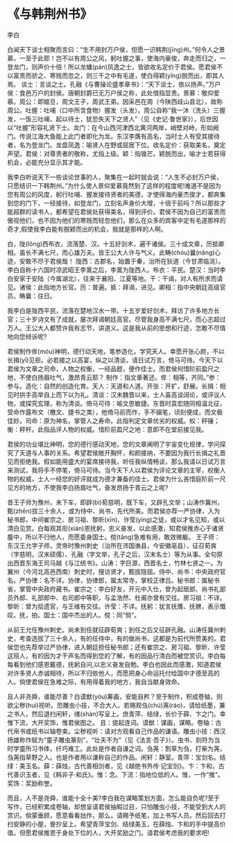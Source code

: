 # 《与韩荆州书》
<span class="r">李白

<link href="../../css/style.css" rel="stylesheet" type="text/css" />

<div class="p">

白闻天下谈士相聚而言曰：“生不用封万户侯，但愿一识韩荆(jīng)州。”何令人之景慕，一至于此耶！岂不以有周公之风，躬吐握之事，使海内豪俊，奔走而归之，一登龙门，则声价十倍！所以龙蟠(pán)凤逸之士，皆欲收名定价于君侯。愿君侯不以富贵而骄之、寒贱而忽之，则三千之中有毛遂，使白得颖(yǐng)脱而出，即其人焉。
<span class="comment">谈士：言谈之士。孔融《与曹操论盛孝章书》：“天下谈士，依以扬声。”万户侯：食邑万户的封侯。唐朝封爵已无万户侯之称，此处借指显贵。景慕：敬仰爱慕。周公：即姬旦，周文王子，周武王弟。因采邑在周（今陕西歧山县北），故称周公。吐握：吐哺（口中所含食物）握发（头发）。周公自称“我一沐（洗头）三握发，一饭三吐哺，起以待士，犹恐失天下之贤人”（见《史记·鲁世家》），后世因以“吐握”形容礼贤下士。龙门：在今山西河津西北黄河两岸，峭壁对峙，形如阙门。传说江海大鱼能上此门者即化为龙。东汉李膺有高名，当时士人有受其接待者，名为登龙门。龙盘凤逸：喻贤人在野或屈居下位。收名定价：获取美名，奠定声望。君侯：对尊贵者的敬称，尤指上级。颖：指锥芒。颖脱而出，喻才士若获得机会，必能充分显示其才能。
</span>

<div class="translation">

我李白听说天下一些谈论世事的人，聚集在一起时就会说：“人生不必封万户侯，只愿结识一下韩荆州。”为什么使人景仰爱慕竟然到了这样的程度呢!难道不是因为您有周公的风度，躬行吐哺、握发接待贤者的美德，才使得海内豪杰俊才，都奔集到您的门下，一经接待，如登龙门，立刻名声身价大增，十倍于前吗？所以那些才能超群的读书人，都希望在君侯处获得美名，得到评价。君侯不因为自己的富贵而傲视他们，也不因为他们的寒贱而轻忽他们，那么在众多的宾客中定有毛遂那样的奇才,假使我李白能有脱颖而出的机会，我就是那样的人啊。

</div>

白，陇(lǒng)西布衣，流落楚、汉。十五好剑术，遍干诸侯。三十成文章，历抵卿相。虽长不满七尺，而心雄万夫。皆王公大人许与气义。此畴(chóu)曩(nǎng)心迹，安敢不尽于君侯哉！
<span class="comment">陇西：古郡名，始置于秦，治所在狄道（今甘肃临洮）。李白自称十六国时凉武昭王李暠之后，李暠为陇西人。布衣：平民。楚汉：当时李白安家于安陆（今属湖北），往来于襄阳、江夏等地。干：干谒，对人有所求而请见。诸侯：此指地方长官。历：普遍。抵：拜谒，进见。卿相：指中央朝廷高级官员。畴曩：往日。</span>

<div class="translation">

我李白是陇西平民，流落在楚地汉水一带。十五岁爱好剑术，拜访了许多地方长官；三十岁诗文有了成就，屡次拜谒朝廷高官。尽管我身高不满七尺，而心志超过万人。王公大人都赞许我有志节，讲道义。这是我从前的思想和行迹，怎敢不尽情地向您倾诉呢?

</div>

君侯制作侔(móu)神明，德行动天地，笔参造化，学究天人。幸愿开张心颜，不以长揖(yī)见拒。必若接之以高宴，纵之以清谈，请日试万言，倚马可待。今天下以君侯为文章之司命，人物之权衡，一经品题，便作佳士。而君侯何惜阶前盈尺之地，不使白扬眉吐气，激昂青云耶？
<span class="comment">制作：指文章著述。侔：相等，齐同。”参：参与。造化：自然的创造化育。天人：天道和人道。开张：开扩，舒展。长揖：相见时拱手高举自上而下以为礼。清谈：汉末魏晋以来，士人喜高谈阔论，或评议人物，或探究玄理，称为清谈。倚马可待：喻文思敏捷。东晋时袁宏随同桓温北征，受命作露布文（檄文、捷书之类），他倚马前而作，手不辍笔，顷刻便成，而文极佳妙。司命：原为神名，掌管人之寿命。此指判定文章优劣的权威。权：秤锤；衡：秤杆。此指品评人物的权威。惜阶前盈尺之地：意即不在堂前接见我。</span>

<div class="translation">

君侯的功业堪比神明，您的德行感动天地，您的文章阐明了宇宙变化规律，学问探究了天道与人事的关系。希望君侯敞开胸怀，和颜接纳，不要因为我行长揖之礼晋见而拒绝我。假如能用盛大的宴席接待我，听任我纵情畅谈，那么我请以日试万言来测试，我将手不停笔，倚马可待。当今天下人以君侯为评论文章的主宰，权衡人物的权威，士人一经您的好评就成为德才兼备的佳士。君侯为什么吝惜庭阶前一尺见方的地方，不使我李白扬眉吐气，奋发昂扬于青云之上呢?

</div>

昔王子师为豫州，未下车，即辟(bì)荀慈明，既下车，又辟孔文举；山涛作冀州，甄(zhēn)拔三十余人，或为侍中、尚书，先代所美。而君侯亦荐一严协律，入为秘书郎，中间崔宗之、房习祖、黎昕(xīn)、许莹(yíng)之徒，或以才名见知，或以清白见赏。白每观其衔(xián)恩抚躬，忠义奋发，以此感激，知君侯推赤心于诸贤腹中，所以不归他人，而愿委身国士。傥(tǎng)急难有用，敢效微躯。
<span class="comment">王子师：东汉王允字子师，灵帝时豫州刺史（治所在沛国谯县，今安徽亳县），征召荀爽（字慈明，汉末硕儒）、孔融（字文举，孔子之后，汉末名士）等为从事。全句原出西晋东海王司马越《与江统书》。山涛：字巨源，西晋名士，竹林七贤之一。为翼州（今河北高邑西南）刺史时，搜访贤才，甄拔隐屈。侍中、尚书：中央政府官名。严协律：名不详。协律，协律郎，属太常寺，掌校正律吕。秘书郎：属秘书省，掌管中央政府藏书。崔宗之：李白好友，开元中入仕，曾为起居郎、尚书礼部员外郎、礼部郎中、右司郎中等职，与孟浩然、杜甫亦曾有交往。房习祖：不详。黎昕：曾为拾遗官，与王维有交往。许莹：不详。抚躬：犹言抚膺、抚髀，表示慨叹。抚，拍。国士：国中杰出的人。傥：同“倘”。</span>

<div class="translation">

从前王允任豫州剌史。尚未到任就征辟荀爽；到任之后又征辟孔融。山涛任冀州剌史，考查选拔了三十余人，有的任侍中，有的做尚书，这都是为前代所赞美的。君侯您也先荐举过严协律，进入朝廷担任秘书郎；还有崔宗之、房习祖、黎昕、许莹这班人，有的因为才干声名而得到您的了解，有的因品行清白而被您赏识。李白每每看到他们感恩戴德，抚躬自问,以忠义奋发自勉。李白也因此而感激，知道君侯对许多贤人赤诚相待，所以不归依他人，而愿把身心命运托付给国中才德至高的人。倘使君侯在急难之际，有用得着我的地方，我自当献身效命。

</div>

且人非尧舜，谁能尽善？白谟猷(yóu)筹画，安能自矜？至于制作，积成卷轴，则欲尘秽(huì)视听。恐雕虫小技，不合大人。若赐观刍(chú)荛(ráo)，请给纸墨，兼之书人，然后退扫闲轩，缮(shàn)写呈上。庶青萍、结绿，长价于薛、卞之门。幸惟下流，大开奖饰，惟君侯图之。
<span class="comment">且：提起连词。谟猷：谋画，谋略。卷轴：古代帛书或纸书以轴卷束。尘秽视听：请对方观看自己作品的谦语。雕虫小技：西汉扬雄称作赋为“童子雕虫篆刻”，“壮夫不为”（见《法言·吾子》）。虫书、刻符为当时学童所习书体，纤巧难工。此处是作者自谦之词。刍荛：割草为刍，打柴为荛，刍荛指草野之人。也是作者用以谦称自己的作品。闲轩：静室。青萍：宝剑名。结绿：美玉名。薛：薛烛，古代善相剑者，见《越绝书外传·记宝剑》。卞：卞和，古代善识玉者，见《韩非子·和氏》。惟：念。下流：指地位低的人。惟，一作“推”。奖饰：奖励称誉。<span class="comment">

<div class="translation">

而且，人不是尧舜，谁能十全十美?李白我在谋略策划方面，怎么能自负呢?至于写作，已经积累成卷轴，却想呈请君侯抽暇过目，只怕雕虫小技，不能受到大人的赏识。倘蒙垂顾，愿意看看拙作，那么，请赐予纸笔，加上书写人员。然后回去打扫安静的小屋，誊抄呈上。希望青萍宝剑、结绿美玉，在薛烛、卞和的手中提高价值。但愿君侯推恩于身处下位的人，大开奖励之门。请君侯考虑我的要求吧!

</div>
